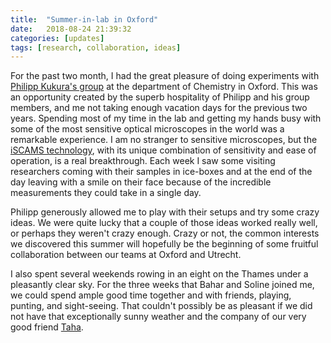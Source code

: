 ```yaml
---
title:  "Summer-in-lab in Oxford"
date:   2018-08-24 21:39:32
categories: [updates]
tags: [research, collaboration, ideas]
---
```


For the past two month, I had the great pleasure of doing experiments with [Philipp Kukura's group](http://kukura.chem.ox.ac.uk/home) at the department of Chemistry in Oxford. This was an opportunity created by the superb hospitality of Philipp and his group members, and me not taking enough vacation days for the previous two years. Spending most of my time in the lab and getting my hands busy with some of the most sensitive optical microscopes in the world was a remarkable experience. I am no stranger to sensitive microscopes, but the [iSCAMS technology](https://www.aragobio.com/), with its unique combination of sensitivity and ease of operation, is a real breakthrough. Each week I saw some visiting researchers coming with their samples in ice-boxes and at the end of the day leaving with a smile on their face because of the incredible measurements they could take in a single day.

Philipp generously allowed me to play with their setups and try some crazy ideas. We were quite lucky that a couple of those ideas worked really well, or perhaps they weren't crazy enough. Crazy or not, the common interests we discovered this summer will hopefully be the beginning of some fruitful collaboration between our teams at Oxford and Utrecht.

I also spent several weekends rowing in an eight on the Thames under a pleasantly clear sky. For the three weeks that Bahar and Soline joined me, we could spend ample good time together and with friends, playing, punting, and sight-seeing. That couldn't possibly be as pleasant if we did not have that exceptionally sunny weather and the company of our very good friend [Taha](https://www.oii.ox.ac.uk/people/taha-yasseri/).


